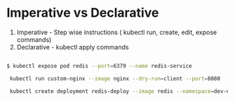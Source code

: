 # Imperative vs Declarative

1. Imperative - Step wise instructions ( kubectl run, create, edit, expose commands)
2. Declarative - kubectl apply commands

~~~bash

$ kubectl expose pod redis --port=6379 --name redis-service

 kubectl run custom-nginx --image nginx --dry-run=client --port=8080  -o yaml >nginx.yaml

 kubectl create deployment redis-deploy --image redis --namespace=dev-ns --dry-run=client -o yaml > deploy.yaml
